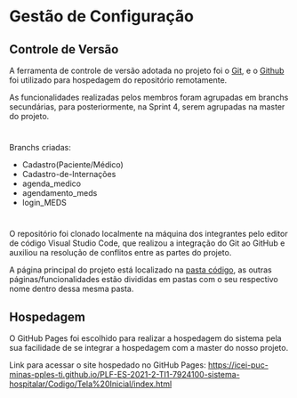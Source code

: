 # Gestão de Configuração

## Controle de Versão

A ferramenta de controle de versão adotada no projeto foi o
[Git](https://git-scm.com/), e o [Github](https://github.com)
foi utilizado para hospedagem do repositório remotamente.

As funcionalidades realizadas pelos membros foram agrupadas em branchs secundárias, para posteriormente, na Sprint 4, serem agrupadas na master do projeto. </br>

#
Branchs criadas:
- Cadastro(Paciente/Médico)
- Cadastro-de-Internações
- agenda_medico
- agendamento_meds
- login_MEDS
#

O repositório foi clonado localmente na máquina dos integrantes pelo editor de código Visual Studio Code, que realizou a integração do Git ao GitHub e auxiliou na resolução de conflitos entre as partes do projeto.

A página principal do projeto está localizado na [pasta código](https://github.com/ICEI-PUC-Minas-PPLES-TI/PLF-ES-2021-2-TI1-7924100-sistema-hospitalar/tree/master/Codigo), as outras páginas/funcionalidades estão divididas em pastas com o seu respectivo nome dentro dessa mesma pasta.

## Hospedagem

O GitHub Pages foi escolhido para realizar a hospedagem do sistema pela sua facilidade de se integrar a hospedagem com a master do nosso projeto.

Link para acessar o site hospedado no GitHub Pages:
https://icei-puc-minas-pples-ti.github.io/PLF-ES-2021-2-TI1-7924100-sistema-hospitalar/Codigo/Tela%20Inicial/index.html

